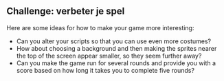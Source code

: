 ## Challenge: verbeter je spel

Here are some ideas for how to make your game more interesting:

- Can you alter your scripts so that you can use even more costumes?
- How about choosing a background and then making the sprites nearer the top of the screen appear smaller, so they seem further away?
- Can you make the game run for several rounds and provide you with a score based on how long it takes you to complete five rounds?